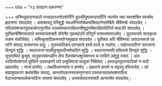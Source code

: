 +++
title = "१३ उपादान-प्रकरणम्"

+++
अस्मिन्नुपादानकाले भगवदाराधनोपयोगीनि तुलसीपुष्पचन्दनादीनि न्याय्येन पथा यथाशक्ति स्वयमेव हृष्टमनाः संपादयेत् । 
अशक्तस्तु परिशुद्धैः स्वधर्मनिरतैर्यथाशक्तिदानेनतोषितैः श्रीवैष्णवैः संपादयेत् । पतितपाषण्डनपुंसकचोरानुपनीत-पञ्चसंस्काररहितस्त्रीशूद्रभक्तिरहितादिभिर्न कदाऽपि संपादयेत् । 
पूर्वोक्तश्रीवैष्णवालाभे स्वस्याप्यशक्तौ तोयेनैव गृहस्थोऽपि परिपूर्णं भगवन्तमाराधयेत् । 
तुलस्यभावे सप्तकृत्वः तन्नाम संकीर्तयेत् । 
समित्कुशादिकमप्ययोग्यमुखान्न संपादयेत् । 
पूर्वोक्ता अपि श्रीवैष्णवाः उपादानकाले एव तानि संपाद्य यजमानाय दद्युः । 
तुलस्यादिकम् एरण्डपत्रे हस्ते वस्त्रे च नाहरेत् । 
पद्मोत्पलादीनां जलजानां दिनद्वयं शुद्धिः । 
स्थलजानां मल्लीकुसुमादीनामेकदिनं शुद्धिः । 
स्थलजानामपि ग्रथितत्वे दिनद्वयं शुद्धिः । 
सूत्राग्रथित कुसुमं, वालुकासंबन्धहीन तोयं तैलसंबन्धशून्यमन्यत्र च परदिने अशुद्धं स्यात् । 
अतः परदिनोपयोगार्थ पूर्वदिने उदकाहरणे घटे प्रस्रुतिमात्रां वालुकां निक्षिपेत् । 
हस्तधृततुलस्यादिको न पादौ प्रक्षालयेत् । 
नान्यं प्रणमेत् । 
तथाविधमन्यश्च न प्रणमेत् । 
प्रक्षालने प्रणामे च तद्वस्तु परित्यजेत् । 
एवं बाह्यमुपकरणं यथाशक्ति संपाद्य, आन्तरोपकरणमात्मगुणजातं परमभागवतसंभाषणादिना वेदान्तग्रन्थावलोकनादिना चावश्यं संपादयेत् । 
उभयसंपादनाशक्तौ आन्तरमेव संपादयेत्।
